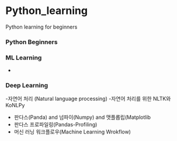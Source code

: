 # Python_learning
Python learning for beginners


### Python Beginners


### ML Learning
 - 


### Deep Learning


 -자연어 처리 (Natural language processing)
  -자연어 처리를 위한 NLTK와 KoNLPy
  - 판다스(Panda) and 넘파이(Numpy) and 맷플롭립(Matplotlib
  - 판다스 프로파일링(Pandas-Profiling)
  - 머신 러닝 워크플로우(Machine Learning Wrokflow)
